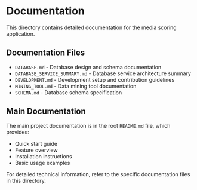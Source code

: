 # Documentation

This directory contains detailed documentation for the media scoring application.

## Documentation Files

- `DATABASE.md` - Database design and schema documentation
- `DATABASE_SERVICE_SUMMARY.md` - Database service architecture summary
- `DEVELOPMENT.md` - Development setup and contribution guidelines
- `MINING_TOOL.md` - Data mining tool documentation
- `SCHEMA.md` - Database schema specification

## Main Documentation

The main project documentation is in the root `README.md` file, which provides:
- Quick start guide
- Feature overview
- Installation instructions
- Basic usage examples

For detailed technical information, refer to the specific documentation files in this directory.
